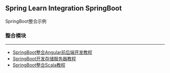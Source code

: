 Spring Learn Integration SpringBoot
---

SpringBoot整合示例

### 整合模块
---

- [SpringBoot整合Angular前后端开发教程](spring-learn-integration-springboot-angular/DOC.md)
- [SpringBoot开发存储服务器教程](spring-learn-integration-springboot-storage/DOC.md)
- [SpringBoot整合Scala教程](spring-learn-integration-springboot-scala/DOC.md)
